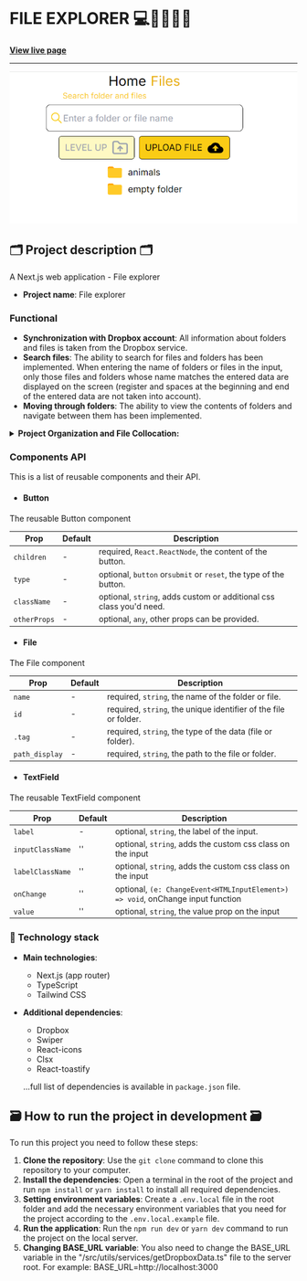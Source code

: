 # FILE EXPLORER 💻🧩👨🏿‍💻

**[View live page](https://iridescent-capybara-a66fa8.netlify.app/)**

---

![Site image](./public/meta/og-image.png)

## 🗂️ Project description 🗂️

A Next.js web application - File explorer

- **Project name**: File explorer

### Functional

- **Synchronization with Dropbox account**: All information about folders and files is taken from the Dropbox service.
- **Search files**: The ability to search for files and folders has been implemented. When entering the name of folders or files in the input, only those files and folders whose name matches the entered data are displayed on the screen (register and spaces at the beginning and end of the entered data are not taken into account).
- **Moving through folders**:
  The ability to view the contents of folders and navigate between them has been implemented.

<details>

<summary><b>Project Organization and File Collocation: </b></summary>

<br/>

```

|-- public -> static files
|-- src -> source directory with the main application code
  |-- app -> pages and routing
  |-- components -> folder with components
    |-- base -> base sections/block components
    |-- ui -> small reusable components
  |-- layout -> components that are used as a main template (header, footer)
  |-- sections -> folder with section components
  |-- data -> static data for the project (json)
  |-- types -> folder with reusable type definitions
  |-- utils -> additional reusable functions

```

</details>

### Components API

This is a list of reusable components and their API.

- #### Button

The reusable Button component

| Prop         | Default | Description                                                         |
| ------------ | ------- | ------------------------------------------------------------------- |
| `children`   | -       | required, `React.ReactNode`, the content of the button.             |
| `type`       | -       | optional, `button` or`submit` or `reset`, the type of the button.   |
| `className`  | -       | optional, `string`, adds custom or additional css class you'd need. |
| `otherProps` | -       | optional, `any`, other props can be provided.                       |

- #### File

The File component

| Prop           | Default | Description                                                      |
| -------------- | ------- | ---------------------------------------------------------------- |
| `name`         | -       | required, `string`, the name of the folder or file.              |
| `id`           | -       | required, `string`, the unique identifier of the file or folder. |
| `.tag`         | -       | required, `string`, the type of the data (file or folder).       |
| `path_display` | -       | required, `string`, the path to the file or folder.              |

- #### TextField

The reusable TextField component

| Prop             | Default | Description                                                                     |
| ---------------- | ------- | ------------------------------------------------------------------------------- |
| `label`          | -       | optional, `string`, the label of the input.                                     |
| `inputClassName` | ''      | optional, `string`, adds the custom css class on the input                      |
| `labelClassName` | ''      | optional, `string`, adds the custom css class on the input                      |
| `onChange`       | ''      | optional, `(e: ChangeEvent<HTMLInputElement>) => void`, onChange input function |
| `value`          | ''      | optional, `string`, the value prop on the input                                 |

</details>

### 🚧 Technology stack

- **Main technologies**:

  - Next.js (app router)
  - TypeScript
  - Tailwind CSS

- **Additional dependencies**:

  - Dropbox
  - Swiper
  - React-icons
  - Clsx
  - React-toastify

  ...full list of dependencies is available in `package.json` file.

## 🗃️ How to run the project in development 🗃️

To run this project you need to follow these steps:

1. **Clone the repository**: Use the `git clone` command to clone this
   repository to your computer.
2. **Install the dependencies**: Open a terminal in the root of the project and
   run `npm install` or `yarn install` to install all required dependencies.
3. **Setting environment variables**: Create a `.env.local` file in the root folder
   and add the necessary environment variables that you need for the project
   according to the `.env.local.example` file.
4. **Run the application**: Run the `npm run dev` or `yarn dev` command to run
   the project on the local server.
5. **Changing BASE_URL variable**: You also need to change the BASE_URL variable in the
   "/src/utils/services/getDropboxData.ts" file to the server root. For example: BASE_URL=http://localhost:3000
